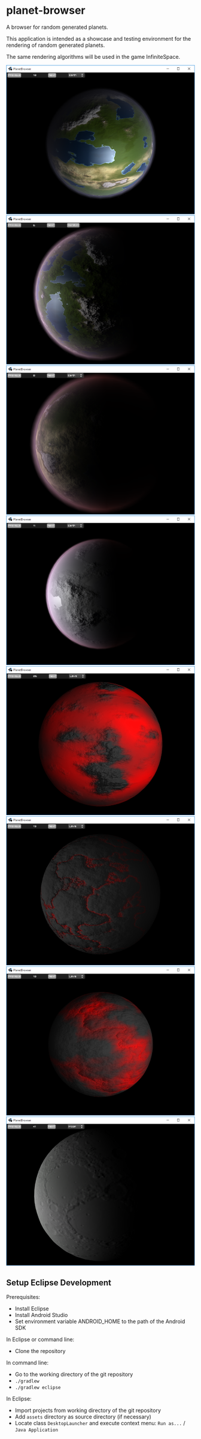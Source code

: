 # planet-browser

A browser for random generated planets.

This application is intended as a showcase and testing environment for the rendering of random generated planets.

The same rendering algorithms will be used in the game InfiniteSpace.

![Example](core/docu/images/Earth1.png "Example") 
![Example](core/docu/images/Earth2.png "Example") 
![Example](core/docu/images/Earth3.png "Example") 
![Example](core/docu/images/Earth4.png "Example") 
![Example](core/docu/images/Lava1.png "Example") 
![Example](core/docu/images/Lava2.png "Example") 
![Example](core/docu/images/Lava3.png "Example") 
![Example](core/docu/images/Moon1.png "Example") 

## Setup Eclipse Development

Prerequisites:
* Install Eclipse
* Install Android Studio
* Set environment variable ANDROID_HOME to the path of the Android SDK

In Eclipse or command line: 
* Clone the repository

In command line:
* Go to the working directory of the git repository
* `./gradlew`
* `./gradlew eclipse`

In Eclipse:
* Import projects from working directory of the git repository
* Add `assets` directory as source directory (if necessary)
* Locate class `DesktopLauncher` and execute context menu: `Run as...` / `Java Application`